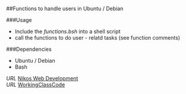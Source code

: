 ##Functions to handle users in Ubuntu / Debian

###Usage

* Include the *functions.bsh* into a shell script
* call the functions to do user - relatd tasks (see function comments)

###Dependencies

* Ubuntu / Debian
* Bash


*URL* [Nikos Web Development](http://nikos-web-development.netai.net/ "Nikos Web Development")  
*URL* [WorkingClassCode](http://workingclasscode.uphero.com/ "Working Class Code")  


